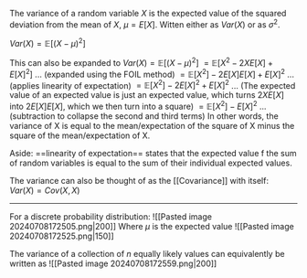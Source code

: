 The variance of a random variable $X$ is the expected value of the squared deviation from the mean of $X$, $\mu = E[X]$. Witten either as $Var(X)$ or as $\sigma^2$.

$Var(X) = \mathbb{E}[(X - \mu)^2]$

This can also be expanded to
$Var(X) = \mathbb{E}[(X - \mu)^2]$
$=\mathbb{E}[X^2 - 2XE[X] + E[X]^2]$  ... (expanded using the FOIL method)
$=\mathbb{E}[X^2] - 2E[X]E[X] + E[X]^2$ ... (applies linearity of expectation)
$=\mathbb{E}[X^2] - 2E[X]^2 + E[X]^2$ ... (The expected value of an expected value is just an expected value, which turns $2XE[X]$ into $2E[X]E[X]$, which we then turn into a square)
$=\mathbb{E}[X^2] - E[X]^2$ ... (subtraction to collapse the second and third terms)
In other words, the variance of X is equal to the mean/expectation of the square of X minus the square of the mean/expectation of X.

Aside: ==linearity of expectation== states that the expected value f the sum of random variables is equal to the sum of their individual expected values.

The variance can also be thought of as the [[Covariance]] with itself:
$Var(X) = Cov(X,X)$

----

For a discrete probability distribution:
![[Pasted image 20240708172505.png|200]]
Where $\mu$ is the expected value
![[Pasted image 20240708172525.png|150]]

The variance of a collection of $n$ equally likely values can equivalently be written as
![[Pasted image 20240708172559.png|200]]
